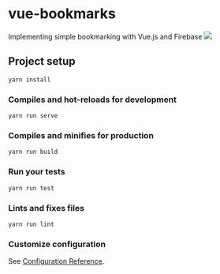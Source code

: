 # vue-bookmarks
Implementing simple bookmarking with Vue.js and Firebase
<img src="https://downloader.disk.yandex.ru/preview/ea96e7c1da79eb6151f088883fb92129e09f8384ea18f7f00b3e110d56e101d1/5c1bdec9/z4PZ_0WyvXVfaVI2v65p1MvBomSfkawTFi4EU1hYr0AriQdoYMyajzQfZmPDORzBFjKkptneiyAse0HkI7fi0Q%3D%3D?uid=0&filename=2018-12-20_17-24-42.png&disposition=inline&hash=&limit=0&content_type=image%2Fpng&tknv=v2&size=1680x912">


## Project setup
```
yarn install
```

### Compiles and hot-reloads for development
```
yarn run serve
```

### Compiles and minifies for production
```
yarn run build
```

### Run your tests
```
yarn run test
```

### Lints and fixes files
```
yarn run lint
```

### Customize configuration
See [Configuration Reference](https://cli.vuejs.org/config/).
